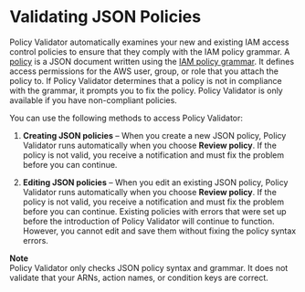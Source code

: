 # Validating JSON Policies<a name="access_policies_policy-validator"></a>

Policy Validator automatically examines your new and existing IAM access control policies to ensure that they comply with the IAM policy grammar\. A [policy](http://docs.aws.amazon.com/IAM/latest/UserGuide/policies_overview.html) is a JSON document written using the [IAM policy grammar](http://docs.aws.amazon.com/IAM/latest/UserGuide/policies-grammar.html)\. It defines access permissions for the AWS user, group, or role that you attach the policy to\. If Policy Validator determines that a policy is not in compliance with the grammar, it prompts you to fix the policy\. Policy Validator is only available if you have non\-compliant policies\.

You can use the following methods to access Policy Validator: 

1. **Creating JSON policies** – When you create a new JSON policy, Policy Validator runs automatically when you choose **Review policy**\. If the policy is not valid, you receive a notification and must fix the problem before you can continue\.

1. **Editing JSON policies** – When you edit an existing JSON policy, Policy Validator runs automatically when you choose **Review policy**\. If the policy is not valid, you receive a notification and must fix the problem before you can continue\. Existing policies with errors that were set up before the introduction of Policy Validator will continue to function\. However, you cannot edit and save them without fixing the policy syntax errors\.

**Note**  
Policy Validator only checks JSON policy syntax and grammar\. It does not validate that your ARNs, action names, or condition keys are correct\.